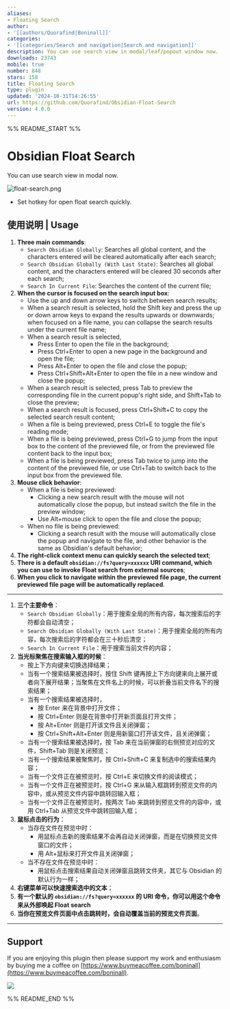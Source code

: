 ```yaml
---
aliases:
- Floating Search
author:
- '[[authors/Quorafind|Boninall]]'
categories:
- '[[categories/Search and navigation|Search and navigation]]'
description: You can use search view in modal/leaf/popout window now.
downloads: 23743
mobile: true
number: 848
stars: 158
title: Floating Search
type: plugin
updated: '2024-10-31T14:26:55'
url: https://github.com/Quorafind/Obsidian-Float-Search
version: 4.0.0
---
```


%% README_START %%

# Obsidian Float Search

You can use search view in modal now.

![float-search.png](https://raw.githubusercontent.com/Quorafind/Obsidian-Float-Search/HEAD/media/img.png)

- Set hotkey for open float search quickly.


## 使用说明 | Usage

1. **Three main commands**:
    - `Search Obsidian Globally`: Searches all global content, and the characters entered will be cleared automatically after each search;
    - `Search Obsidian Globally (With Last State)`: Searches all global content, and the characters entered will be cleared 30 seconds after each search;
    - `Search In Current File`: Searches the content of the current file;
2. **When the cursor is focused on the search input box**:
    - Use the up and down arrow keys to switch between search results;
    - When a search result is selected, hold the Shift key and press the up or down arrow keys to expand the results upwards or downwards; when focused on a file name, you can collapse the search results under the current file name;
    - When a search result is selected,
        - Press Enter to open the file in the background;
        - Press Ctrl+Enter to open a new page in the background and open the file;
        - Press Alt+Enter to open the file and close the popup;
        - Press Ctrl+Shift+Alt+Enter to open the file in a new window and close the popup;
    - When a search result is selected, press Tab to preview the corresponding file in the current popup's right side, and Shift+Tab to close the preview;
    - When a search result is focused, press Ctrl+Shift+C to copy the selected search result content;
    - When a file is being previewed, press Ctrl+E to toggle the file's reading mode;
    - When a file is being previewed, press Ctrl+G to jump from the input box to the content of the previewed file, or from the previewed file content back to the input box;
    - When a file is being previewed, press Tab twice to jump into the content of the previewed file, or use Ctrl+Tab to switch back to the input box from the previewed file.
3. **Mouse click behavior**:
    - When a file is being previewed:
        - Clicking a new search result with the mouse will not automatically close the popup, but instead switch the file in the preview window;
        - Use Alt+mouse click to open the file and close the popup;
    - When no file is being previewed:
        - Clicking a search result with the mouse will automatically close the popup and navigate to the file, and other behavior is the same as Obsidian's default behavior;
4. **The right-click context menu can quickly search the selected text**;
5. **There is a default `obsidian://fs?query=xxxxxx` URI command, which you can use to invoke Float search from external sources**;
6. **When you click to navigate within the previewed file page, the current previewed file page will be automatically replaced**.

---

1. **三个主要命令**：
    - `Search Obsidian Globally`：用于搜索全局的所有内容，每次搜索后的字符都会自动清空；
    - `Search Obsidian Globally (With Last State)`：用于搜索全局的所有内容，每次搜索后的字符都会在三十秒后清空；
    - `Search In Current File`：用于搜索当前文件的内容；
2. **当光标聚焦在搜索输入框的时候**：
    - 按上下方向键来切换选择结果；
    - 当有一个搜索结果被选择时，按住 Shift 键再按上下方向键来向上展开或者向下展开结果；当聚焦在文件名上的时候，可以折叠当前文件名下的搜索结果；
    - 当有一个搜索结果被选择时，
        - 按 Enter 来在背景中打开文件；
        - 按 Ctrl+Enter 则是在背景中打开新页面且打开文件；
        - 按 Alt+Enter 则是打开该文件且关闭弹窗；
        - 按 Ctrl+Shift+Alt+Enter 则是用新窗口打开该文件，且关闭弹窗；
    - 当有一个搜索结果被选择时，按 Tab 来在当前弹窗的右侧预览对应的文件，Shift+Tab 则是关闭预览；
    - 当有一个搜索结果被聚焦时，按 Ctrl+Shift+C 来复制选中的搜索结果内容；
    - 当有一个文件正在被预览时，按 Ctrl+E 来切换文件的阅读模式；
    - 当有一个文件正在被预览时，按 Ctrl+G 来从输入框跳转到预览文件的内容中，或从预览文件内容中跳转回输入框；
    - 当有一个文件正在被预览时，按两次 Tab 来跳转到预览文件的内容中，或用 Ctrl+Tab 从预览文件中跳转回输入框；
3. **鼠标点击的行为**：
    - 当存在文件在预览中时：
        - 用鼠标点击新的搜索结果不会再自动关闭弹窗，而是在切换预览文件窗口的文件；
        - 用 Alt+鼠标来打开文件且关闭弹窗；
    - 当不存在文件在预览中时：
        - 用鼠标点击搜索结果自动关闭弹窗且跳转文件夹，其它与 Obsidian 的默认行为一样；
4. **右键菜单可以快速搜索选中的文本**；
5. **有一个默认的 `obsidian://fs?query=xxxxxx` 的 URI 命令，你可以用这个命令来从外部唤起 Float search**
6. **当你在预览文件页面中点击跳转时，会自动覆盖当前的预览文件页面**。

---

## Support

If you are enjoying this plugin then please support my work and enthusiasm by buying me a coffee
on [https://www.buymeacoffee.com/boninall](https://www.buymeacoffee.com/boninall).

<a href="https://www.buymeacoffee.com/boninall"><img src="https://img.buymeacoffee.com/button-api/?text=Buy me a coffee&emoji=&slug=boninall&button_colour=6495ED&font_colour=ffffff&font_family=Lato&outline_colour=000000&coffee_colour=FFDD00"></a>



%% README_END %%